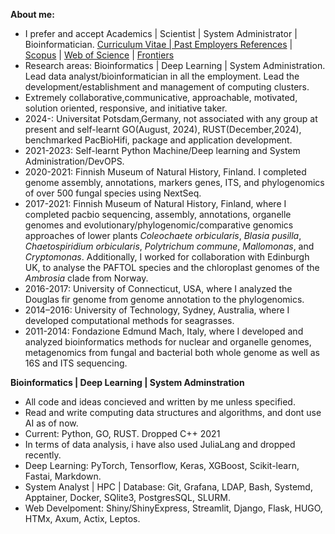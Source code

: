 **About me:**
- I prefer and accept Academics | Scientist | System Administrator | Bioinformatician. [Curriculum Vitae | Past Employers References](https://drive.google.com/file/d/1Fl3VkXVq9eFir_DzXnavfCCZK9GyZo9a/view?usp=sharing) | [Scopus](https://www.scopus.com/authid/detail.uri?authorId=36633064300) | [Web of Science](https://www.webofscience.com/wos/author/record/1149035) | [Frontiers](https://loop.frontiersin.org/people/33293/overview)
- Research areas: Bioinformatics | Deep Learning | System Administration. Lead data analyst/bioinformatician in	all the employment. Lead the development/establishment and management of computing clusters. 
- Extremely collaborative,communicative, approachable, motivated, solution oriented, responsive, and initiative taker.
- 2024-: Universitat Potsdam,Germany, not associated with any group at present and self-learnt GO(August, 2024), RUST(December,2024), benchmarked PacBioHifi, package and application development.
- 2021-2023: Self-learnt Python Machine/Deep learning and System Administration/DevOPS. 
- 2020-2021: Finnish Museum of Natural History, Finland. I completed genome assembly, annotations, markers genes, ITS, and phylogenomics of over 500 fungal species using NextSeq.
- 2017-2021: Finnish Museum of Natural History, Finland, where I completed pacbio sequencing, assembly, annotations, organelle genomes and evolutionary/phylogenomic/comparative genomics approaches of lower plants *Coleochaete orbicularis*, *Blasia pusilla*, *Chaetospiridium orbicularis*, *Polytrichum commune*, *Mallomonas*, and *Cryptomonas*. Additionally, I worked for collaboration with Edinburgh UK, to analyse the PAFTOL species and the chloroplast genomes of the *Ambrosia* clade from Norway.
- 2016-2017: University of Connecticut, USA, where I analyzed the Douglas fir genome from genome annotation to the phylogenomics.
- 2014–2016: University of Technology, Sydney, Australia, where I developed computational methods for seagrasses.
- 2011-2014: Fondazione Edmund Mach, Italy, where I developed and analyzed bioinformatics methods for nuclear and organelle genomes, metagenomics from fungal and bacterial both whole genome as well as 16S and ITS sequencing.

**Bioinformatics | Deep Learning | System Adminstration** 
- All code and ideas concieved and written by me unless specified.
- Read and write computing data structures and algorithms, and dont use AI as of now.
- Current: Python, GO, RUST. Dropped C++ 2021
- In terms of data analysis, i have also used JuliaLang and dropped recently.
- Deep Learning: PyTorch, Tensorflow, Keras, XGBoost, Scikit-learn, Fastai, Markdown.
- System Analyst | HPC | Database: Git, Grafana, LDAP, Bash, Systemd, Apptainer, Docker, SQlite3, PostgresSQL, SLURM.
- Web Develpoment: Shiny/ShinyExpress, Streamlit, Django, Flask, HUGO, HTMx, Axum, Actix, Leptos. 
